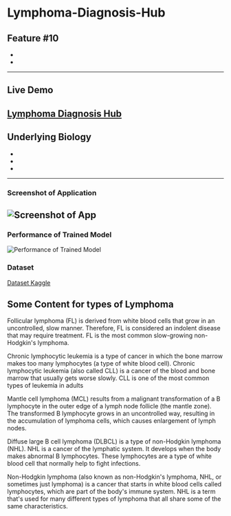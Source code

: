 # Lymphoma-Diagnosis-Hub
Feature #10
-
-
-
---
## Live Demo
[Lymphoma Diagnosis Hub](https://reliance-fyp.github.io/Lymphoma-Diagnosis-Hub/)
---

## Underlying Biology
-
-
-
---
### Screenshot of Application
![Screenshot of App](https://raw.githubusercontent.com/Reliance-FYP/Lymphoma-Diagnosis-Hub/main/app.png)
---

### Performance of Trained Model
![Performance of Trained Model](https://raw.githubusercontent.com/Reliance-FYP/Lymphoma-Diagnosis-Hub/main/performance.png)

### Dataset
[Dataset Kaggle](https://www.kaggle.com/andrewmvd/malignant-lymphoma-classification/version/1)

## Some Content for types of Lymphoma
Follicular lymphoma (FL) is derived from white blood cells that grow in an
 uncontrolled, slow manner. Therefore, FL is considered an indolent disease 
that may require treatment. FL is the most common slow-growing non-Hodgkin's lymphoma.

Chronic lymphocytic leukemia is a type of cancer in which the bone marrow 
makes too many lymphocytes (a type of white blood cell). Chronic lymphocytic
 leukemia (also called CLL) is a cancer of the blood and bone marrow that usually
 gets worse slowly. CLL is one of the most common types of leukemia in adults
 
 Mantle cell lymphoma (MCL) results from a malignant transformation of a B lymphocyte
 in the outer edge of a lymph node follicle (the mantle zone). The transformed 
B lymphocyte grows in an uncontrolled way, resulting in the accumulation of
 lymphoma cells, which causes enlargement of lymph nodes.
 
 Diffuse large B cell lymphoma (DLBCL) is a type of non-Hodgkin lymphoma (NHL).  NHL is a cancer of the lymphatic system. It develops when the body makes abnormal  B lymphocytes. These lymphocytes are a type of white blood cell that normally help to  fight infections.
 
 
 Non-Hodgkin lymphoma (also known as non-Hodgkin's lymphoma, NHL, or sometimes 
just lymphoma) is a cancer that starts in white blood cells called lymphocytes, which are 
part of the body's immune system. NHL is a term that's used for many different types of
 lymphoma that all share some of the same characteristics.

 
